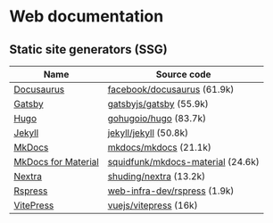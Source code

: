 # Web documentation

## Static site generators (SSG)

Name                                                                | Source code
--------------------------------------------------------------------|--------------------------------------------------------------------------
[Docusaurus](https://docusaurus.io/)                                | [facebook/docusaurus](https://github.com/facebook/docusaurus) (61.9k)
[Gatsby](https://www.gatsbyjs.com/)                                 | [gatsbyjs/gatsby](https://github.com/gatsbyjs/gatsby) (55.9k)
[Hugo](https://gohugo.io/)                                          | [gohugoio/hugo](https://github.com/gohugoio/hugo) (83.7k)
[Jekyll](https://jekyllrb.com/)                                     | [jekyll/jekyll](https://github.com/jekyll/jekyll) (50.8k)
[MkDocs](https://www.mkdocs.org/)                                   | [mkdocs/mkdocs](https://github.com/mkdocs/mkdocs) (21.1k)
[MkDocs for Material](https://squidfunk.github.io/mkdocs-material/) | [squidfunk/mkdocs-material](https://github.com/squidfunk/mkdocs-material) (24.6k)
[Nextra](https://nextra.site/)                                      | [shuding/nextra](https://github.com/shuding/nextra) (13.2k)
[Rspress](https://rspress.rs/)                                      | [web-infra-dev/rspress](https://github.com/web-infra-dev/rspress) (1.9k)
[VitePress](https://vitepress.dev/)                                 | [vuejs/vitepress](https://github.com/vuejs/vitepress) (16k)
